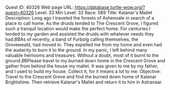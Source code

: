 Quest ID: 40326
Web page URL: https://database.turtle-wow.org/?quest=40326
Level: 33
Min Level: 32
Race: 589
Title: Kalanar's Mallet
Description: Long ago I traveled the forests of Ashenvale in search of a place to call home. As the druids tended to The Crescent Grove, I figured such a tranquil location would make the perfect home. For centuries I tended to my garden and assisted the druids with whatever needs they had.$B$BAs of recently, a band of Furbolg calling themselves, the Groveweald, had moved in. They expelled me from my home and even had the audacity to burn it to the ground. In my panic, I left behind many valuable heirlooms and treasures. Without a doubt, most of it burnt to the ground.$B$BPlease travel to my burned down home in the Crescent Grove and gather from behind the house my mallet. It was given to me by my father, and I used to build my house. Collect it, for it means a lot to me.
Objective: Travel to the Crescent Grove and find the burned down home of Kalanar Brightshine. Then retrieve Kalanar's Mallet and return it to him in Astranaar.
